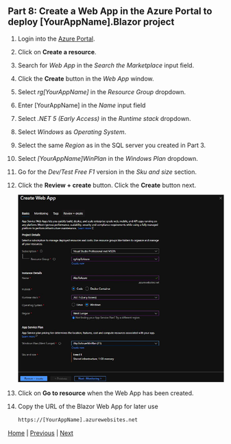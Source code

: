 ## Part 8: Create a Web App in the Azure Portal to deploy [YourAppName].Blazor project

1. Login into the [Azure Portal](https://portal.azure.com/#home).

2. Click on **Create a resource**.

3. Search for *Web App* in the *Search the Marketplace* input field.

4. Click the **Create** button in the *Web App* window.

5. Select *rg[YourAppName]* in the *Resource Group* dropdown.

6. Enter [YourAppName] in the *Name* input field

7. Select *.NET 5 (Early Access)* in the *Runtime stack* dropdown.

8. Select *Windows* as *Operating System*.

9. Select the same *Region* as in the SQL server you created in Part 3.

10. Select *[YourAppName]WinPlan* in the *Windows Plan* dropdown.

11. Go for the *Dev/Test Free F1* version in the *Sku and size* section.

12. Click the **Review + create** button. Click the **Create** button next.
  
    ![API Web App Settings](Tutorial/../Images/CreateWebAppForBlazor.jpg)

13. Click on **Go to resource** when the Web App has been created.

14. Copy the URL of the Blazor Web App for later use

    ```html
    https://[YourAppName].azurewebsites.net
    ```

[Home](./../../README.md) | [Previous](Tutorial/../../Part7/Part7.md) | [Next](Tutorial/../../Part9/Part9.md)
